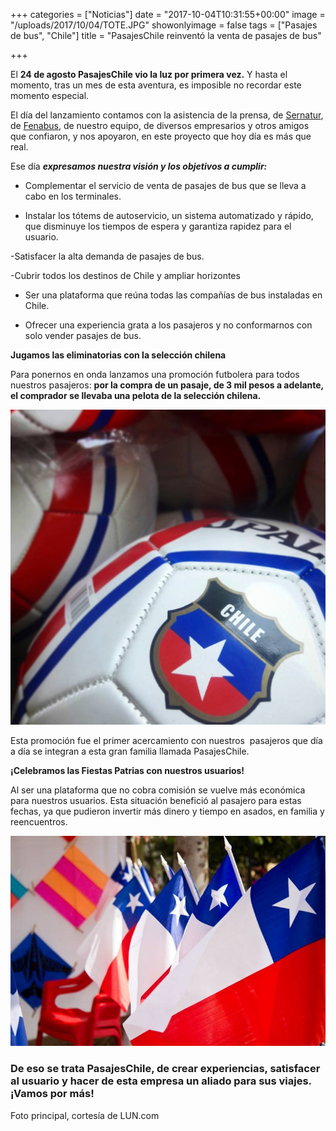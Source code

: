 +++
categories = ["Noticias"]
date = "2017-10-04T10:31:55+00:00"
image = "/uploads/2017/10/04/TOTE.JPG"
showonlyimage = false
tags = ["Pasajes de bus", "Chile"]
title = "PasajesChile reinventó la venta de pasajes de bus"

+++


El **24 de agosto PasajesChile vio la luz por primera vez.** Y hasta el momento, tras un mes de esta aventura, es imposible no recordar este momento especial.

El día del lanzamiento contamos con la asistencia de la prensa, de [Sernatur](https://www.sernatur.cl/), de [Fenabus](http://www.fenabus.cl/), de nuestro equipo, de diversos empresarios y otros amigos que confiaron, y nos apoyaron, en este proyecto que hoy día es más que real.

Ese día **_expresamos nuestra visión y los objetivos a cumplir:_**

- Complementar el servicio de venta de pasajes de bus que se lleva a cabo en los terminales.

- Instalar los tótems de autoservicio, un sistema automatizado y rápido, que disminuye los tiempos de espera y garantiza rapidez para el usuario.

-Satisfacer la alta demanda de pasajes de bus.

-Cubrir todos los destinos de Chile y ampliar horizontes

- Ser una plataforma que reúna todas las compañías de bus instaladas en Chile.

- Ofrecer una experiencia grata a los pasajeros y no conformarnos con solo vender pasajes de bus.

**Jugamos las eliminatorias con la selección chilena**

Para ponernos en onda lanzamos una promoción futbolera para todos nuestros pasajeros: **por la compra de un pasaje, de 3 mil pesos a adelante, el comprador se llevaba una pelota de la selección chilena.**

<img src="/uploads/2017/10/04/21369043_1590815424310689_3980888136396560348_o.jpg" class=" forestry--none" style="float: none;">

Esta promoción fue el primer acercamiento con nuestros  pasajeros que día a día se integran a esta gran familia llamada PasajesChile.

**¡Celebramos las Fiestas Patrias con nuestros usuarios!**

Al ser una plataforma que no cobra comisión se vuelve más económica para nuestros usuarios. Esta situación benefició al pasajero para estas fechas, ya que pudieron invertir más dinero y tiempo en asados, en familia y reencuentros.

![](/uploads/2017/10/04/21149969_1586159151442983_1325312883311585565_n.jpg)

### De eso se trata PasajesChile, de crear experiencias, satisfacer al usuario y hacer de esta empresa un aliado para sus viajes. ¡Vamos por más!

Foto principal, cortesía de LUN.com

